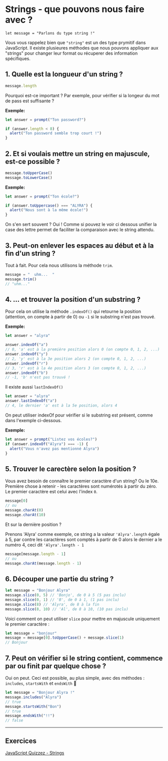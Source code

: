 # Strings - que pouvons nous faire avec ?

```javasscript
let message = "Parlons du type string !"
```

Vous vous rappelez bien que `"string"` est un des type prymitif dans JavaScript. Il existe plusieures méthodes que nous pouvons appliquer aux "strings" pour changer leur format ou récuperer des information spécifiques.


## 1. Quelle est la longueur d'un string ?

```javascript
message.length
```

Pourquoi est-ce important ? Par exemple, pour vérifier si la longeur du mot de pass est suffisante ?

**Exemple:**

```javascript
let answer = prompt("Ton password?")

if (answer.length < 8) {
  alert("Ton password semble trop court !")
}
```

## 2. Et si voulais mettre un string en majuscule, est-ce possible ?

```javascript
message.toUpperCase()
message.toLowerCase()
```

**Exemple:**

```javascript
let answer = prompt("Ton école?")

if (answer.toUppercase() === "ALYRA") {
  alert("Nous sont à la même école!")
}
```

On s'en sert souvent ? Oui ! Comme si pouvez le voir ci dessous unifier la case des lettre permet de faciliter la comparaison avec le string attendu.

## 3. Peut-on enlever les espaces au début et à la fin d'un string ?

Tout à fait. Pour cela nous utilisons la méthode `trim`.

```javascript
message = "  uhm...  "
message.trim()
// "uhm..."
```

## 4. ... et trouver la position d'un substring ?

Pour cela on utilise la méthode `.indexOf()` qui retourne la position (attention, on compte à partir de 0) ou `-1` si le substring n'est pas trouvé.

**Exemple:**

```javascript
let answer = "alyra"

answer.indexOf("a")
// 0, 'a' est à la première position alors 0 (on compte 0, 1, 2, ...)
answer.indexOf("y")
// 2, 'y' est à la 3e position alors 2 (on compte 0, 1, 2, ...)
answer.indexOf("r")
// 3, 'r' est à la 4e position alors 3 (on compte 0, 1, 2, ...)
answer.indexOf("b")
// -1, 'b' n'est pas trouvé !
```

Il existe aussi `lastIndexOf()`

```javascript
let answer = "alyra"
answer.lastIndexOf("a")
// 4, le dernier 'a' est à la 5e position, alors 4
```

<div class="post-note">
On peut utiliser indexOf pour vérifier si le substring est présent, comme dans l'exemple ci-dessous.
</div>

**Exemple:**

```javascript
let answer = prompt("Listez vos écoles?")
if (answer.indexOf("Alyra") === -1) {
  alert("Vous n'avez pas mentionné Alyra")
}
```

## 5. Trouver le carectère selon la position ?

Vous avez besoin de connaître le premier caractère d'un string? Ou le 10e. Première chose à retenir - les caractères sont numérotés à partir du zéro. Le premier caractère est celui avec l'index `0`. 

```javascript
message[0]
// ou
message.charAt(0)
message.charAt(10)
```

Et sur la dernière position ?

Prenons 'Alyra' comme exemple, ce string a la valeur `'Alyra'.length` égale à 5, par contre les caractères sont comptés à partir de 0 alors le dernier a le numéro 4, ceci dit `'Alyra'.length - 1`

```javascript
message[message.length - 1]
// ou
message.charAt(message.length - 1)
```

## 6. Découper une partie du string ?

```javascript
let message = "Bonjour Alyra"
message.slice(0, 5) // 'Bonjo', de 0 à 5 (5 pas inclu)
message.slice(0, 1) // 'B', de 0 à 1, (1 pas inclu)
message.slice(8) // 'Alyra', de 8 à la fin
message.slice(8, 10) // 'Al', de 8 à 10, (10 pas inclu)
```

Voici comment on peut utiliser `slice` pour mettre en majuscule uniquement le premier caractère :

```javascript
let message = "bonjour"
message = message[0].toUpperCase() + message.slice(1)
// Bonjour
```

## 7. Peut on vérifier si le string contient, commence par ou finit par quelque chose ?

Oui on peut. Ceci est possible, au plus simple, avec des méthodes : `includes`, `startsWith` et `endsWith` 🤩

```javascript
let message = "Bonjour Alyra !"
message.includes("Alyra")
// true
message.startsWith("Bon")
// true
message.endsWith("!!")
// false
```

---

## Exercices

[JavaScript Quizzez - Strings](https://javascript-quizzes.netlify.app/strings)
